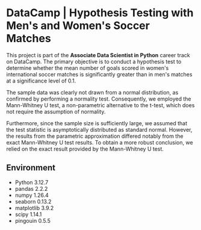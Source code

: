 # DataCamp | Hypothesis Testing with Men's and Women's Soccer Matches

This project is part of the **Associate Data Scientist in Python** career track on DataCamp. The primary objective is to conduct a hypothesis test to determine whether the mean number of goals scored in women's international soccer matches is significantly greater than in men's matches at a significance level of 0.1.

The sample data was clearly not drawn from a normal distribution, as confirmed by performing a normality test. Consequently, we employed the Mann-Whitney U test, a non-parametric alternative to the t-test, which does not require the assumption of normality.

Furthermore, since the sample size is sufficiently large, we assumed that the test statistic is asymptotically distributed as standard normal. However, the results from the parametric approximation differed notably from the exact Mann-Whitney U test results. To obtain a more robust conclusion, we relied on the exact result provided by the Mann-Whitney U test.

## Environment

- Python 3.12.7
- pandas 2.2.2
- numpy 1.26.4
- seaborn 0.13.2
- matplotlib 3.9.2
- scipy 1.14.1
- pingouin 0.5.5
